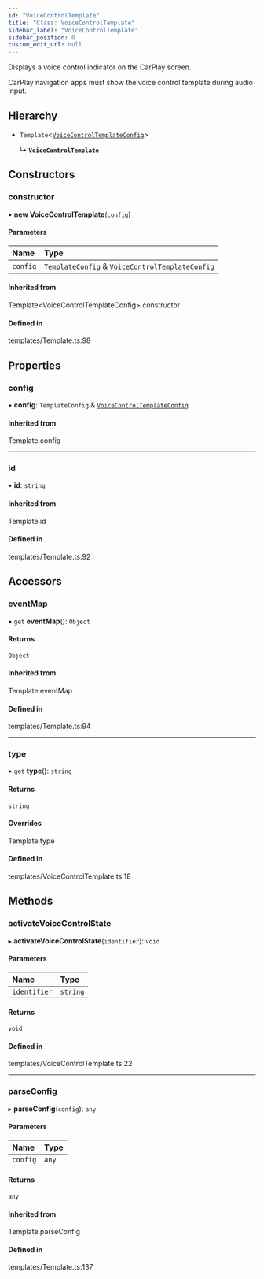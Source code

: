 ```yaml
---
id: "VoiceControlTemplate"
title: "Class: VoiceControlTemplate"
sidebar_label: "VoiceControlTemplate"
sidebar_position: 0
custom_edit_url: null
---
```


Displays a voice control indicator on the CarPlay screen.

CarPlay navigation apps must show the voice control template during audio input.

## Hierarchy

- `Template`<[`VoiceControlTemplateConfig`](../interfaces/VoiceControlTemplateConfig.md)\>

  ↳ **`VoiceControlTemplate`**

## Constructors

### constructor

• **new VoiceControlTemplate**(`config`)

#### Parameters

| Name | Type |
| :------ | :------ |
| `config` | `TemplateConfig` & [`VoiceControlTemplateConfig`](../interfaces/VoiceControlTemplateConfig.md) |

#### Inherited from

Template<VoiceControlTemplateConfig\>.constructor

#### Defined in

templates/Template.ts:98

## Properties

### config

• **config**: `TemplateConfig` & [`VoiceControlTemplateConfig`](../interfaces/VoiceControlTemplateConfig.md)

#### Inherited from

Template.config

___

### id

• **id**: `string`

#### Inherited from

Template.id

#### Defined in

templates/Template.ts:92

## Accessors

### eventMap

• `get` **eventMap**(): `Object`

#### Returns

`Object`

#### Inherited from

Template.eventMap

#### Defined in

templates/Template.ts:94

___

### type

• `get` **type**(): `string`

#### Returns

`string`

#### Overrides

Template.type

#### Defined in

templates/VoiceControlTemplate.ts:18

## Methods

### activateVoiceControlState

▸ **activateVoiceControlState**(`identifier`): `void`

#### Parameters

| Name | Type |
| :------ | :------ |
| `identifier` | `string` |

#### Returns

`void`

#### Defined in

templates/VoiceControlTemplate.ts:22

___

### parseConfig

▸ **parseConfig**(`config`): `any`

#### Parameters

| Name | Type |
| :------ | :------ |
| `config` | `any` |

#### Returns

`any`

#### Inherited from

Template.parseConfig

#### Defined in

templates/Template.ts:137
